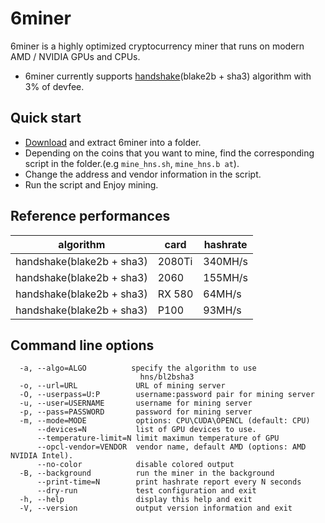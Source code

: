 # 6miner

6miner is a highly optimized cryptocurrency miner that runs on modern AMD / NVIDIA GPUs and CPUs. 
* 6miner currently supports [handshake](https://handshake.org/)(blake2b + sha3) algorithm with 3% of devfee.

## Quick start
* [Download](https://github.com/6block/6miner/releases/latest) and extract 6miner into a folder.
* Depending on the coins that you want to mine, find the corresponding script in the folder.(e.g `mine_hns.sh`, `mine_hns.b at`).
* Change the address and vendor information in the script.
* Run the script and Enjoy mining.

## Reference performances
| algorithm | card | hashrate | 
| --- | --- | --- |
| handshake(blake2b + sha3) | 2080Ti | 340MH/s |
| handshake(blake2b + sha3) | 2060 | 155MH/s |
| handshake(blake2b + sha3) | RX 580 | 64MH/s |
| handshake(blake2b + sha3) | P100 | 93MH/s |


## Command line options
```
  -a, --algo=ALGO          specify the algorithm to use
                             hns/bl2bsha3
  -o, --url=URL             URL of mining server
  -O, --userpass=U:P        username:password pair for mining server
  -u, --user=USERNAME       username for mining server
  -p, --pass=PASSWORD       password for mining server
  -m, --mode=MODE           options: CPU\CUDA\OPENCL (default: CPU)
      --devices=N           list of GPU devices to use.
      --temperature-limit=N limit maximun temperature of GPU
      --opcl-vendor=VENDOR  vendor name, default AMD (options: AMD NVIDIA Intel).
      --no-color            disable colored output
  -B, --background          run the miner in the background
      --print-time=N        print hashrate report every N seconds
      --dry-run             test configuration and exit
  -h, --help                display this help and exit
  -V, --version             output version information and exit
```
